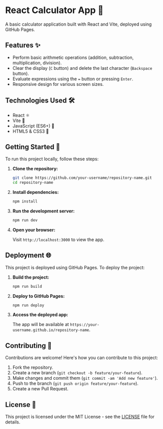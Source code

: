 # React Calculator App 🧮

A basic calculator application built with React and Vite, deployed using GitHub Pages.

## Features ✨

- Perform basic arithmetic operations (addition, subtraction, multiplication, division).
- Clear the display (`C` button) and delete the last character (`Backspace` button).
- Evaluate expressions using the `=` button or pressing `Enter`.
- Responsive design for various screen sizes.

## Technologies Used 🛠️

- React ⚛️
- Vite 🚀
- JavaScript (ES6+) 📜
- HTML5 & CSS3 🎨

## Getting Started 🚀

To run this project locally, follow these steps:

1. **Clone the repository:**

   ```bash
   git clone https://github.com/your-username/repository-name.git
   cd repository-name
   ```

2. **Install dependencies:**

   ```bash
   npm install
   ```

3. **Run the development server:**

   ```bash
   npm run dev
   ```

4. **Open your browser:**

   Visit `http://localhost:3000` to view the app.

## Deployment 🌐

This project is deployed using GitHub Pages. To deploy the project:

1. **Build the project:**

   ```bash
   npm run build
   ```

2. **Deploy to GitHub Pages:**

   ```bash
   npm run deploy
   ```

3. **Access the deployed app:**

   The app will be available at `https://your-username.github.io/repository-name`.

## Contributing 🤝

Contributions are welcome! Here's how you can contribute to this project:

1. Fork the repository.
2. Create a new branch (`git checkout -b feature/your-feature`).
3. Make changes and commit them (`git commit -am 'Add new feature'`).
4. Push to the branch (`git push origin feature/your-feature`).
5. Create a new Pull Request.

## License 📄

This project is licensed under the MIT License - see the [LICENSE](LICENSE) file for details.
